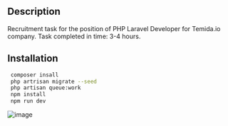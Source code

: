 ## Description
Recruitment task for the position of PHP Laravel Developer for Temida.io company.
Task completed in time: 3-4 hours.

## Installation

```bash
 composer insall
 php artrisan migrate --seed
 php artisan queue:work
 npm install
 npm run dev
 ```
 
 ![image](https://user-images.githubusercontent.com/37288976/153726655-180bd789-1aa6-4c4a-9d57-57e82c71671e.png)
